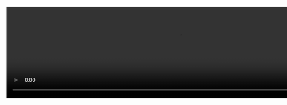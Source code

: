 <p align="center">
  <video width="900" height="240" autoplay loop muted playsinline>
    <source src="assets/Profile Banner.mp4" type="video/mp4">
    <a href="assets/Profile Banner.mp4">Télécharger la vidéo</a>
  </video>
</p>

